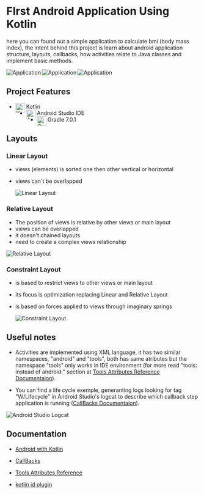 # FIrst Android Application Using Kotlin

here you can found out a simple application to calculate bmi (body mass index), the intent behind this project is learn about android application structure, layouts, callbacks, how activities relate to Java classes and implement basic methods.

<div style="display: inline_block"> <img align="left" alt="Application" src="https://lh3.googleusercontent.com/bsm1mRj9_jdmvBq6PQdlbpwVSQj_RKxAPpL8ifJLg6wM-Ag0hcd7Tvi_6VJva7HaNM2mpbuLq3LgiZv0CmpYKtakaxrYBdb6pKBj2PoKZlMUvYIMcRCQamDiCE1E0dl9hcVWr2xJDZXR5WbPQopV8Vwdf4i6_1xRfQh1kxnDhnln6nP2HxakQQvTmnLAwV7R7d48l-LQUBXZYmpcVpLNo26D5JWB1h_JEvfy74uRkn9ErlV5ODYrxKt97_CDLWRvuBI6aM-TbCuLu1eujXrHQq3btI7OMppGbR5XSW597VfPrEC0EQc9K8y_dZSbsMGKamC5I5VpB3Vamd4kshT1LmIvsYUy-K8OxYsdJYMpxIARH7nFZt8S8odkWjzxMwHmiKlD6u93RcZmLbh4WRVIWYgd0cTbi4IFWyr6_CMASSMJoDgXHDQrpcz0MdaOwQ9GnHJxMQl2rKT1nffIxije6QvbyiCHSvsRXvexzWPnoj2IttXZoHGzGOXzpqeRHT1MQFx1FKGxISdj9pRhlARh41hA2j8gIjqqKMTynJpayhz5F1qFF4hSyb80VZMrEGLetsNTOvRWSyTRrWb_xR8OIpz4aq52a8cC65K9UvlFd5JS0Wui-6WcpzI7tpMysHY3JgY4ESEs6mTOP1sf87Q-34S5t0NxR2obf-3jhYpwP6ntEoYGDpXWTZU0YGFpKS_kFlB90jSyir_JDZdlA3hXfnaf=w252-h516-no?authuser=0">
  <img align="left" alt="Application" src="https://lh3.googleusercontent.com/jyD_mSJ_uWAqx3GsM-kCEogNpOZ28mQq_8tXZ1qjHpN4dzMwUfMSxKpWhO0NcuTJd_5GreC6TRZNxPdhZ99iMKpq0psaZ2qIb4IvYO0esqF2llMCnHICdNAQkPmDMyqDG5i9ZxecSnwA8AfOftN0L-W7TBTs6ZzPWHZPEVvH_ktnwEqfcF4Rv-El12oerds2wpNTrS8LAgSUPLIcxqyY1ORBPXlIQNvtqCvDQo6LlzU_pl1mzYr5N7-r3OzINa5y0x_8yZg3_8eNPfy8yM10xhTTKy0c205mCeyR9qnZG2KiuX5WowHwnatr4vNfYlW0rA5lwjnka4GBi3sYrkijXqOvEAycb-MOp1_IMoAZSaAVdi-fpcEpJxJTkCo4fNNpDww7r8f0E-4c_69qfuDH8VwUh5vghBCSwozubQyzn-3pRO2e2lG-xjOI5yBVTyDL0J60scmI7gDH2kK6qFyaMM9oVqyUNH7IUHnz6a4y4GvYqlV5vH0zmFOwZljnGjjp2NINWU0JVXfOG8Ex1aktun8BbVNVmZwD9uKZFyM5Owc199-hkmG1uwqi4UqqOJDi0OB486d0kEBZL_pi5TGTKvxssRueZeal2Ewp6o_DBazTZE7JfkCm4JgRO_8Xn3j_H_249fh3GmyvOYeov0902aDDTR3oA6j_I5BDBCsCcumrT-FHQr4kKPLHIiGKiXCKOTFz-AU1yPYt9TtoOI_Ge36S=w252-h516-no?authuser=0">
  <img align="left" alt="Application" src="https://lh3.googleusercontent.com/TMBaSXpEcADzvDj0eqpxB5Ioqm2MZ3snsLFFVTflQ0FOXeBH_kWNE853bljtFIGs2P63YiH0YQqQMNlczVFRj290ZHgX-km9ljCD88OTxKkEq5uIdfhBqQJk4mfv7UzuMJLtaj-AJh6kc0R9AAXiOUKDrMevA1cr9u9XIDkUp8mLa52snfHtBODqYCWFyrvzzHhPAoF-KR8Qjx0dzfjljb8XDxa0pY7-aiDUW9_ArW0XgV0bN-B7gOCK-wz0m6ua11gLZN-Afg7NlYINzeS-Kro4cTOVRB45qoxX4YJ1TD0pe0wcLNwE5pfwfgkD7alNbBe6jU3FXrgGRi8pPEMQ5Brezew2R5NszpOX5bANUjzCtt-WD9Vrj-x9qHkyKU_SwkmJlNsrNPQDtfHmFj5o6ab4Gu8mlIfO036p43WdrXvKUfXFbg57nUVaDuSTdCBoulldh5dbK6VZGn_KLbRGlEj0DcZXQlrl3eDZKi_93ON9P1hlIN2xPCCMnnjWnDi9oJIzm1PU-NkYJajQl9N5dPSRVa07mOc9rvkMFzrIRSlM2ExrGZsEgyiim1X7-vAUv--6DhgehX6K4xDvg5H6vSe9zF9UxsDUi5zwJeKK662R23A-0K7Q7-jCjmuslO8kFEcY7NSIPCadBYyu6HnUsDQROSLmUg6wsYbepK0g6l_sHS5bvTDQh5LMq9vwz2ypEptoWXpXfL93s7dAQXcRgOcZ=w252-h516-no?authuser=0"><br clear="all"/></div>

## Project Features

- <div> <img align="left" alt="Kotlin" height="25" width="25" src="https://cdn.jsdelivr.net/gh/devicons/devicon/icons/kotlin/kotlin-original.svg"></div> Kotlin 

- <div> <img align="left" alt="Android Studio" height="25" width="25" src="https://cdn.jsdelivr.net/gh/devicons/devicon/icons/android/android-plain.svg"></div> Android Studio IDE

- <div> <img align="left" alt="Gradle" height="25" width="25" src="https://cdn.jsdelivr.net/gh/devicons/devicon/icons/gradle/gradle-plain.svg"></div> Gradle 7.0.1
</div>

## Layouts

### Linear Layout

- views (elements) is sorted one then other vertical or horizontal

- views can´t be overlapped

  <div> <img align="left" alt="Linear Layout" src="https://lh3.googleusercontent.com/oyWU5-lcUrkNcm9ZiQd34q0agQmvY8qL93KhczuLZlpEFHqYVYOpqT-RetzP1YHXoHKtDaWZpFULkFx6Nly7DuA48TdXEiweCfJbVDwyJeS-DNPgYhkxcG3xrSJsmJT0_K9FMX9AlwfFDD_MaIPjB5v9zzshEGZlMk-pKliw2WiPGSZnuZAahyT7PCZ0iy3LCqmbuNPSde641DRuiYqLz9C-j3hXLoMk3BT8HkKhxxJvjRoUuG9mAmZPrRMZjTomGO43_8OpZzx19o0ddFBpvYl-QlgCPYQTX7jF5G11qrZzFY3sySdH7F7dGZro6LQKlj7Kgj_xv6KiQrAgW3h6i3SwGDlMlVYyEkECn4LYJFQ0lzxvaaMQVG3okXKPiQipISGNV8BpHvzwAmK0mI0eOaJeRrLJNYNSeI4aqdO5U5ScyxYGeq6yYz3p5PEz0Lx7TcW4dosVWnyQ0kqP5ucUFnIGWbR5o7iOISLdVq_tJfxdWxATpcqX5u_tL5O-pv5lBWEC9lGA9RzGYy5eDTX2C_6vxnVcrOQK61GsYyqHj5ii8HEura0UfykZATnQZaCrmvUM2KbhfmknADavt3PK5go9561axmbvH0wfgpVsJTg3XT2wcmZNDglIefpMj_fnofMum7hRk-gFStewYej6IMb_AdhQNoy1bHWQaQWFr5dNdQR4-QmW0jtGDsP2CRusF1Ukybb48DI0gKqzD7c13sVB=w580-h381-no?authuser=0"><br clear="all"/></div>

### Relative Layout

- The position of views is relative by other views or main layout
- views can be overlapped
- it doesn't chained layouts
- need to create a complex views relationship

<div> <img align="left" alt="Relative Layout" src="https://lh3.googleusercontent.com/165gRgAgFnwfKdp1NLGg7p2xQziUi2FwSHDqY0C-3tdfY2TycpuG8BGFsOKbHj054evOFCI_wBTbyuzrRF4EILTkV2jc22L37vLcbp2y6CDaNJWETApLlWelOsuh7FpczsD3RRA5m2WpqA82PyVyQhUBwMTT-a7lvSuSWIcXaApZwvwKvZZETK0LwJ311XKaR-3M4VrgDn2o-BZtlnI1I-lg8tdZeIxs3Ujcm1GrDbGlmJqdshhhmZttxlWguHR3WCSfcwcQX5agD1HMTf3nnblsl73V72nkTOYtTTh5ZMFmRY_YlZbUoKzYMgfVDj9S1sD-Mg5NK1wYe-aAzrCo5kae16emvS5BGggr-03z2LTknmhHJoaxQhe2_Egdi9rEOArACwMugRZWSf6TfAHvQv5Svxv1C2d1GGsvi1suEBpfOvgYsXwhPziwDtWdoKzSEJmJB6R-psJ77wpA5wrXAVxSMGsdN7Kd8oYSEpo7a1Ff6KAleEEDoOsUgKBhfqXC29OPkTTje8_AewPqL4TjUYBusFlws4LjxaxCM5oPB0-J6ireZJl71ryiKMJmL8pw2AbqcC3oNf4ZmK6dxKqvZZz9TH6Q4YCtbaBe7wdfpEEkZnVKYVUUwaPuxg6w4KzEt313T7jUYFBgqpZNI5Ts7wxUJlT-14uMfbJ0g5GT9fDAEUobLRT5GWRineoiXbRomsYbfofPNSxgQpY3OzSwNTdo=w258-h380-no?authuser=0"><br clear="all"/></div>

### Constraint Layout

- is based to restrict views to other views or main layout

- its focus is optimization replacing Linear and Relative Layout

- is based on forces applied to views through imaginary springs

  <div> <img align="left" alt="Constraint Layout" src="https://www.journaldev.com/wp-content/uploads/2018/07/android-constraint-layout-remove-constraints.gif.webp"><br clear="all"/></div>

## Useful notes

- Activities are implemented using XML language, it has two similar namespaces, "android" and "tools", both has same atributes but the namespace "tools" only works in IDE environment (for more read "tools: instead of android:" section at [Tools Attributes Reference Documentaion](https://developer.android.com/studio/write/tool-attributes?hl=pt-br)).

- You can find a life cycle exemple, generanting logs looking for tag "W/Lifecycle" in Android Studio's logcat to describe which callback step application is running ([CallBacks Documentaion](https://developer.android.com/guide/components/activities/activity-lifecycle?hl=pt-br)).

<div> <img align="left" alt="Android Studio Logcat" src="https://lh3.googleusercontent.com/iKTtBZgyIs5PdNWX3tVWJAQTX9CMj5YIcyGIfxfdpJ3vgwzgtmLIZkJmDCrbREd7bX32RacOBZK_FXctyw7hrrSAgkhhdW7joV865JrfoAKbvALsNF27Qc2hJMN1vAaLGVyzZL8laKJ3-IK4tYY7e06fRJNho5s2AUTSz282ywH68uICYJAm__npikkvcppJiXa8QmKYgonH0O7KdWfdnqWRa5MInen9Nm7DAZsSTTmqIu9zN6xOk1S7ojtbjiJFojh-SuvKtSP9K_nuDziPYePNwLHLA1PaibLsE4uLLZQxQ462DhWP3nNDgedFRj-xkrNqPHo3ShQPfVfpVqHyQzhYcBj9Pq2Sa2LeWaElgLHND5KAvYi5ZY11wGZhAhZ3hl6d12HEnm9mBWhX_0XO7ROEGeKcnlYj1XtTDQHVASt7DBGLhekKoivbeFXywSQN0K52e1pDj8QWeu2dgjXErnzugccjqyosDzaXB6J7haCFK8DGyaa8-MMmHNBhEpFf3HGY1kd1hdE4BNgMSSWJeAUrnpsuaxZZ9z1hISA8PNJ1qhIhcvPSAZhptxD7uaE6IPwrtzaSY7soWMFGfMVfQl4jC4jOzT6jRG2YxLyHNhfayvkiMlAyrGM6MMKfCG5f7sBhjjFQycI6CWKsIEoBI3idMNMXvYFG__s9KY11MZiHjaOeP3vr1NSz6BubIexja5L-NcpIJeSsGxqt-adQR01Z=w1366-h215-no?authuser=0"><br clear="all"/></div>

## Documentation

- [Android with Kotlin](https://developer.android.com/kotlin/first)

- [CallBacks](https://developer.android.com/guide/components/activities/activity-lifecycle?hl=pt-br)

- [Tools Attributes Reference](https://developer.android.com/studio/write/tool-attributes?hl=pt-br)

- [kotlin id plugin](https://antonioleiva.com/kotlin-android-extensions/)
